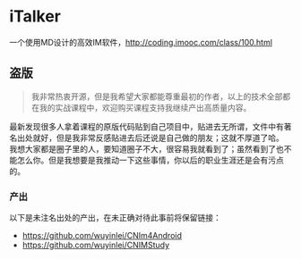 # iTalker
一个使用MD设计的高效IM软件，http://coding.imooc.com/class/100.html


## 盗版
> 我非常热衷开源，但是我希望大家都能尊重最初的作者，以上的技术全部都在我的实战课程中，欢迎购买课程支持我继续产出高质量内容。

最新发现很多人拿着课程的原版代码贴到自己项目中，贴进去无所谓，文件中有著名出处就好，但是我非常反感贴进去后还说是自己做的朋友；这就不厚道了哈。
我想大家都是圈子里的人，要知道圈子不大，很容易我就看到了；虽然看到了也不能怎么你。但是我想要是我推动一下这些事情，你以后的职业生涯还是会有污点的。

### 产出
以下是未注名出处的产出，在未正确对待此事前将保留链接：

- https://github.com/wuyinlei/CNIm4Android
- https://github.com/wuyinlei/CNIMStudy
